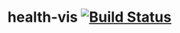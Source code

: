 # health-vis [![Build Status](https://travis-ci.org/TickleThePanda/health-vis.svg?branch=master)](https://travis-ci.org/TickleThePanda/health-vis)
